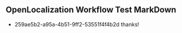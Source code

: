 ## OpenLocalization Workflow Test MarkDown

* 259ae5b2-a95a-4b51-9ff2-53551f4f4b2d 
thanks!



<!--HONumber=Feb16_HO3-->
